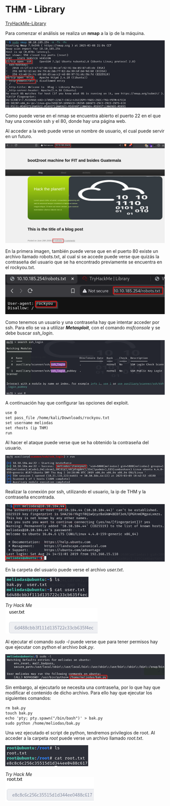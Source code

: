 # THM - Library
[TryHackMe-Library](https://tryhackme.com/room/bsidesgtlibrary)

Para comenzar el análisis se realiza un **nmap** a la ip de la máquina.

![Nmap](/img/library1.png)

Como puede verse en el nmap se encuentra abierto el puerto 22 en el que hay una conexión ssh y el 80, donde hay una página web.

Al acceder a la web puede verse un nombre de usuario, el cual puede servir en un futuro.

![Web](/img/library2.png)

En la primera imagen, también puede verse que en el puerto 80 existe un archivo llamado robots.txt, al cual si se accede puede verse que quizás la contraseña del usuario que se ha encontrado previamente se encuentra en el rockyou.txt.

![robots.txt](/img/library3.png)

Como tenemos un usuario y una contraseña hay que intentar acceder por ssh. Para ello se va a utilizar ***Metasploit***, con el comando *msfconsole* y se debe buscar *ssh_login*.

![ssh_login](/img/library4.png)

A continuación hay que configurar las opciones del exploit.

```
use 0
set pass_file /home/kali/Downloads/rockyou.txt
set username meliodas
set rhosts (ip THM)
run
```

Al hacer el ataque puede verse que se ha obtenido la contraseña del usuario.

![contraseña](/img/library5.png)

Realizar la conexión por ssh, utilizando el usuario, la ip de THM y la contraseña encontrada.

![ssh](/img/library6.png)

En la carpeta del usuario puede verse el archivo *user.txt*.

![user.txt](/img/library7.png)

*Try Hack Me*  
![THM1](/img/library8.png)

Al ejecutar el comando *sudo -l* puede verse que para tener permisos hay que ejecutar con python el archivo *bak.py*. 

![sudo -l](/img/library9.png)

Sin embargo, al ejecutarlo se necesita una contraseña, por lo que hay que modificar el contenido de dicho archivo. Para ello hay que ejecutar los siguientes comandos:

```
rm bak.py 
touch bak.py
echo 'pty; pty.spawn("/bin/bash")' > bak.py
sudo python /home/meliodas/bak.py
```

Una vez ejecutado el script de python, tendremos privilegios de root. Al acceder a la carpeta *root* puede verse un archivo llamado *root.txt*.

![root](/img/library10.png)

*Try Hack Me*  
![THM2](/img/library11.png)

